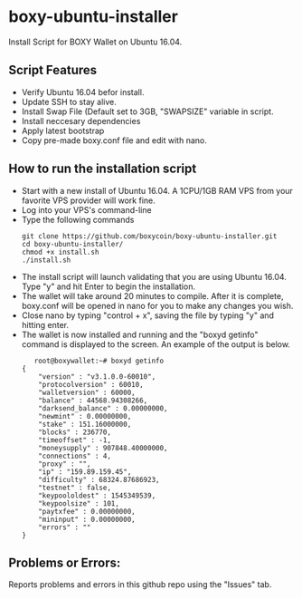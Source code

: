 # boxy-ubuntu-installer
Install Script for BOXY Wallet on Ubuntu 16.04.

## Script Features
* Verify Ubuntu 16.04 befor install.
* Update SSH to stay alive.
* Install Swap File (Default set to 3GB, "SWAPSIZE" variable in script.
* Install neccesary dependencies
* Apply latest bootstrap
* Copy pre-made boxy.conf file and edit with nano.

## How to run the installation script
* Start with a new install of Ubuntu 16.04. A 1CPU/1GB RAM VPS from your favorite VPS provider will work fine.
* Log into your VPS's command-line
* Type the following commands
   ```
   git clone https://github.com/boxycoin/boxy-ubuntu-installer.git
   cd boxy-ubuntu-installer/
   chmod +x install.sh
   ./install.sh
   ```
* The install script will launch validating that you are using Ubuntu 16.04.  Type "y" and hit Enter to begin the installation.
* The wallet will take around 20 minutes to compile.  After it is complete, boxy.conf will be opened in nano for you to make any changes you wish.
* Close nano by typing "control + x", saving the file by typing "y" and hitting enter.
* The wallet is now installed and running and the "boxyd getinfo" command is displayed to the screen. An example of the output is below.
   ```
      root@boxywallet:~# boxyd getinfo
   {
       "version" : "v3.1.0.0-60010",
       "protocolversion" : 60010,
       "walletversion" : 60000,
       "balance" : 44568.94308266,
       "darksend_balance" : 0.00000000,
       "newmint" : 0.00000000,
       "stake" : 151.16000000,
       "blocks" : 236770,
       "timeoffset" : -1,
       "moneysupply" : 907848.40000000,
       "connections" : 4,
       "proxy" : "",
       "ip" : "159.89.159.45",
       "difficulty" : 68324.87686923,
       "testnet" : false,
       "keypoololdest" : 1545349539,
       "keypoolsize" : 101,
       "paytxfee" : 0.00000000,
       "mininput" : 0.00000000,
       "errors" : ""
   }

## Problems or Errors:
Reports problems and errors in this github repo using the "Issues" tab.
